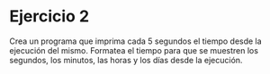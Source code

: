 # Ejercicio 2

Crea un programa que imprima cada 5 segundos el tiempo desde la ejecución del mismo. Formatea el tiempo para que se muestren los segundos, los minutos, las horas y los días desde la ejecución.
